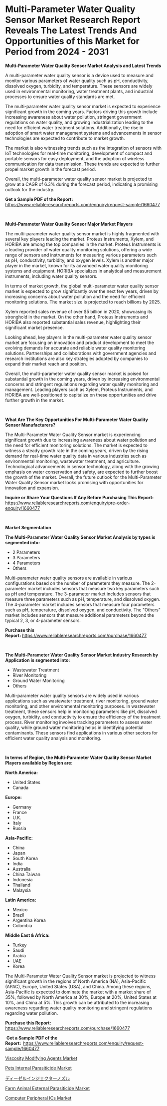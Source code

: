 <p><h1>Multi-Parameter Water Quality Sensor Market Research Report Reveals The Latest Trends And Opportunities of this Market for Period from 2024 - 2031</h1></p><p><strong>Multi-Parameter Water Quality Sensor Market Analysis and Latest Trends</strong></p>
<p><p>A multi-parameter water quality sensor is a device used to measure and monitor various parameters of water quality such as pH, conductivity, dissolved oxygen, turbidity, and temperature. These sensors are widely used in environmental monitoring, water treatment plants, and industrial processes to ensure water quality standards are met.</p><p>The multi-parameter water quality sensor market is expected to experience significant growth in the coming years. Factors driving this growth include increasing awareness about water pollution, stringent government regulations on water quality, and growing industrialization leading to the need for efficient water treatment solutions. Additionally, the rise in adoption of smart water management systems and advancements in sensor technologies are expected to contribute to market growth.</p><p>The market is also witnessing trends such as the integration of sensors with IoT technologies for real-time monitoring, development of compact and portable sensors for easy deployment, and the adoption of wireless communication for data transmission. These trends are expected to further propel market growth in the forecast period.</p><p>Overall, the multi-parameter water quality sensor market is projected to grow at a CAGR of 6.3% during the forecast period, indicating a promising outlook for the industry.</p></p>
<p><strong>Get a Sample PDF of the Report:&nbsp;</strong> <a href="https://www.reliableresearchreports.com/enquiry/request-sample/1660477">https://www.reliableresearchreports.com/enquiry/request-sample/1660477</a></p>
<p>&nbsp;</p>
<p><strong>Multi-Parameter Water Quality Sensor Major Market Players</strong></p>
<p><p>The multi-parameter water quality sensor market is highly fragmented with several key players leading the market. Proteus Instruments, Xylem, and HORIBA are among the top companies in the market. Proteus Instruments is a leading provider of water quality monitoring solutions, offering a wide range of sensors and instruments for measuring various parameters such as pH, conductivity, turbidity, and oxygen levels. Xylem is another major player in the market, known for its advanced water quality monitoring systems and equipment. HORIBA specializes in analytical and measurement instruments, including water quality sensors.</p><p>In terms of market growth, the global multi-parameter water quality sensor market is expected to grow significantly over the next few years, driven by increasing concerns about water pollution and the need for efficient monitoring solutions. The market size is projected to reach billions by 2025.</p><p>Xylem reported sales revenue of over $5 billion in 2020, showcasing its stronghold in the market. On the other hand, Proteus Instruments and HORIBA also reported substantial sales revenue, highlighting their significant market presence.</p><p>Looking ahead, key players in the multi-parameter water quality sensor market are focusing on innovation and product development to meet the evolving demands for accurate and reliable water quality monitoring solutions. Partnerships and collaborations with government agencies and research institutions are also key strategies adopted by companies to expand their market reach and position.</p><p>Overall, the multi-parameter water quality sensor market is poised for substantial growth in the coming years, driven by increasing environmental concerns and stringent regulations regarding water quality monitoring and management. Leading players such as Xylem, Proteus Instruments, and HORIBA are well-positioned to capitalize on these opportunities and drive further growth in the market.</p></p>
<p>&nbsp;</p>
<p><strong>What Are The Key Opportunities For Multi-Parameter Water Quality Sensor Manufacturers?</strong></p>
<p><p>The Multi-Parameter Water Quality Sensor market is experiencing significant growth due to increasing awareness about water pollution and the need for efficient monitoring solutions. The market is expected to witness a steady growth rate in the coming years, driven by the rising demand for real-time water quality data in various industries such as environmental monitoring, wastewater treatment, and agriculture. Technological advancements in sensor technology, along with the growing emphasis on water conservation and safety, are expected to further boost the growth of the market. Overall, the future outlook for the Multi-Parameter Water Quality Sensor market looks promising with opportunities for innovation and expansion.</p></p>
<p><strong>Inquire or Share Your Questions If Any Before Purchasing This Report:</strong> <a href="https://www.reliableresearchreports.com/enquiry/pre-order-enquiry/1660477">https://www.reliableresearchreports.com/enquiry/pre-order-enquiry/1660477</a></p>
<p>&nbsp;</p>
<p><strong>Market Segmentation</strong></p>
<p><strong>The Multi-Parameter Water Quality Sensor Market Analysis by types is segmented into:</strong></p>
<p><ul><li>2 Parameters</li><li>3 Parameters</li><li>4 Parameters</li><li>Others</li></ul></p>
<p><p>Multi-parameter water quality sensors are available in various configurations based on the number of parameters they measure. The 2-parameter market includes sensors that measure two key parameters such as pH and temperature. The 3-parameter market includes sensors that measure three parameters such as pH, temperature, and dissolved oxygen. The 4-parameter market includes sensors that measure four parameters such as pH, temperature, dissolved oxygen, and conductivity. The "Others" market includes sensors that measure additional parameters beyond the typical 2, 3, or 4-parameter sensors.</p></p>
<p><strong>Purchase this Report:&nbsp;</strong><a href="https://www.reliableresearchreports.com/purchase/1660477">https://www.reliableresearchreports.com/purchase/1660477</a></p>
<p>&nbsp;</p>
<p><strong>The Multi-Parameter Water Quality Sensor Market Industry Research by Application is segmented into:</strong></p>
<p><ul><li>Wastewater Treatment</li><li>River Monitoring</li><li>Ground Water Monitoring</li><li>Others</li></ul></p>
<p><p>Multi-parameter water quality sensors are widely used in various applications such as wastewater treatment, river monitoring, ground water monitoring, and other environmental monitoring purposes. In wastewater treatment, these sensors help in monitoring parameters like pH, dissolved oxygen, turbidity, and conductivity to ensure the efficiency of the treatment process. River monitoring involves tracking parameters to assess water quality, while ground water monitoring helps in identifying potential contaminants. These sensors find applications in various other sectors for efficient water quality analysis and monitoring.</p></p>
<p>&nbsp;</p>
<p><strong>In terms of Region, the Multi-Parameter Water Quality Sensor Market Players available by Region are:</strong></p>
<p>
    <p> <strong> North America: </strong>
        <ul>
            <li>United States</li>
            <li>Canada</li>
        </ul>
        </p> 
    <p> <strong> Europe: </strong>
        <ul>
            <li>Germany</li>
            <li>France</li>
            <li>U.K.</li>
            <li>Italy</li>
            <li>Russia</li>
        </ul>
        </p> 
    <p> <strong> Asia-Pacific: </strong>
        <ul>
            <li>China</li>
            <li>Japan</li>
            <li>South Korea</li>
            <li>India</li>
            <li>Australia</li>
            <li>China Taiwan</li>
            <li>Indonesia</li>
            <li>Thailand</li>
            <li>Malaysia</li>
        </ul>
        </p> 
    <p> <strong> Latin America: </strong>
        <ul>
            <li>Mexico</li>
            <li>Brazil</li>
            <li>Argentina Korea</li>
            <li>Colombia</li>
        </ul>
        </p> 
    <p> <strong> Middle East & Africa: </strong>
        <ul>
            <li>Turkey</li>
            <li>Saudi</li>
            <li>Arabia</li>
            <li>UAE</li>
            <li>Korea</li>
        </ul>
    </p>
    </p>
<p><p>The Multi-Parameter Water Quality Sensor market is projected to witness significant growth in the regions of North America (NA), Asia-Pacific (APAC), Europe, United States (USA), and China. Among these regions, Asia-Pacific is expected to dominate the market with a market share of 35%, followed by North America at 30%, Europe at 20%, United States at 10%, and China at 5%. This growth can be attributed to the increasing awareness regarding water quality monitoring and stringent regulations regarding water pollution.</p></p>
<p><strong>Purchase this Report: </strong><a href="https://www.reliableresearchreports.com/purchase/1660477">https://www.reliableresearchreports.com/purchase/1660477</a></p>
<p>&nbsp;<strong>Get a Sample PDF of the Report:&nbsp;&nbsp;</strong><a href="https://www.reliableresearchreports.com/enquiry/request-sample/1660477">https://www.reliableresearchreports.com/enquiry/request-sample/1660477</a></p>
<p><strong></strong></p>
<p><p><a href="https://view.publitas.com/reportprime-1/viscosity-modifying-agents-market-share-market-new-trends-analysis-report-by-type-by-application-by-end-use-by-region-and-segment-forecasts-2024-2031/">Viscosity Modifying Agents Market</a></p><p><a href="https://unruly-ladybug-44b.notion.site/Pets-Internal-Parasiticide-Market-Size-2024-2031-Global-Industrial-Analysis-Key-Geographical-Regi-36dd763c0e244f718c278543c353afd7">Pets Internal Parasiticide Market</a></p><p><a href="https://medium.com/@hoped252023/%E3%83%87%E3%82%A3%E3%83%BC%E3%82%BC%E3%83%AB%E3%82%A4%E3%83%B3%E3%82%B8%E3%82%A7%E3%82%AF%E3%82%BF%E3%83%BC%E3%83%8E%E3%82%BA%E3%83%AB%E5%B8%82%E5%A0%B4-%E5%B8%82%E5%A0%B4cagr-%E5%B8%82%E5%A0%B4%E3%83%88%E3%83%AC%E3%83%B3%E3%83%89-%E6%88%90%E9%95%B7%E6%88%A6%E7%95%A5%E3%81%AB%E5%AF%BE%E3%81%99%E3%82%8B%E6%B4%9E%E5%AF%9F-6cdab2f7e42f">ディーゼルインジェクターノズル</a></p><p><a href="https://shimmer-gardenia-37a.notion.site/Farm-Animal-External-Parasiticide-Market-Provides-Detailed-Segmentation-of-this-Market-based-on-Type-811bca86780748d8b41bbaf055e85830">Farm Animal External Parasiticide Market</a></p><p><a href="https://view.publitas.com/reportprime-1/computer-peripheral-ics-market-provides-a-comprehensive-analysis-including-a-macro-overview-of-the-market-as-well-as-micro-details-such-as-market-size-and-competitive-landscape/">Computer Peripheral ICs Market</a></p></p>